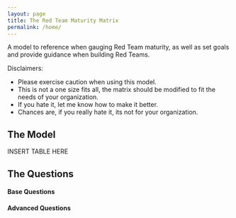 ```yaml
---
layout: page
title: The Red Team Maturity Matrix
permalink: /home/
---
```


A model to reference when gauging Red Team maturity, as well as set goals and provide guidance when building Red Teams.

Disclaimers:
 - Please exercise caution when using this model. 
 - This is not a one size fits all, the matrix should be modified to fit the needs of your organization.
 - If you hate it, let me know how to make it better. 
 - Chances are, if you really hate it, its not for your organization.

## The Model

INSERT TABLE HERE

## The Questions

#### Base Questions

#### Advanced Questions



